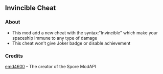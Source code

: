 ## Invincible Cheat

### About
- This mod add a new cheat with the syntax:"Invincible" which make your spaceship immune to any type of damage
- This cheat won't give Joker badge or disable achievement

### Credits
[emd4600](https://github.com/emd4600) - The creator of the Spore ModAPI
